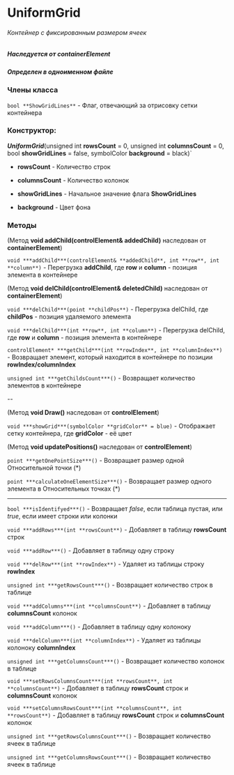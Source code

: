 # UniformGrid
###### Контейнер с фиксированным размером ячеек
##### Наследуется от containerElement
##### Определен в одноименном файле


### Члены класса
`bool **ShowGridLines**` - Флаг, отвечающий за отрисовку сетки контейнера

### Конструктор:
***UniformGrid***(unsigned int **rowsCount** = 0, unsigned int **columnsCount** = 0, bool **showGridLines** = false, symbolColor **background** = black)`

* **rowsCount** - Количество строк

* **columnsCount** - Количество колонок

* **showGridLines** - Начальное значение флага **ShowGridLines**

* **background** - Цвет фона


### Методы
(Метод **void addChild(controlElement& addedChild)** наследован от **containerElement**)

`void ***addChild***(controlElement& **addedChild**, int **row**, int **column**)` - Перегрузка **addChild**, где **row** и **column** - позиция элемента в контейнере

(Метод **void delChild(controlElement& **deletedChild**)** наследован от **containerElement**)

`void ***delChild***(point **childPos**)` - Перегрузка delChild, где **childPos** - позиция удаляемого элемента

`void ***delChild***(int **row**, int **column**)` - Перегрузка delChild, где **row** и **column** - позиция элемента в контейнере

`controlElement* ***getChild***(int **rowIndex**, int **columnIndex**)` - Возвращает элемент, который находится в контейнере по позиции **rowIndex/columnIndex**

`unsigned int ***getChildsCount***()` - Возвращает количество элементов в контейнере

--

(Метод **void Draw()** наследован от **controlElement**)

`void ***showGrid***(symbolColor **gridColor** = blue)` - Отображает сетку контейнера, где **gridColor** - её цвет

(Метод **void updatePositions()** наследован от **controlElement**)

`point ***getOnePointSize***()` - Возвращает размер одной Относительной точки (*)

`point ***calculateOneElementSize***()` - Возвращает размер одного элемента в Относительных точках (*)

---

`bool ***isIdentifyed***()` - Возвращает *false*, если таблица пустая, или *true*, если имеет строки или колонки

`void ***addRows***(int **rowsCount**)` - Добавляет в таблицу **rowsCount** строк

`void ***addRow***()` - Добавляет в таблицу одну строку

`void ***delRow***(int **rowIndex**)` - Удаляет из таблицы строку **rowIndex**

`unsigned int ***getRowsCount***()` - Возвращает количество строк в таблице

`void ***addColumns***(int **columnsCount**)` - Добавляет в таблицу **columnsCount** колонок

`void ***addColumn***()` - Добавляет в таблицу одну колоноку

`void ***delColumn***(int **columnIndex**)` - Удаляет из таблицы колоноку **columnIndex**

`unsigned int ***getColumnsCount***()` - Возвращает количество колонок в таблице

`void ***setRowsColumnsCount***(int **rowsCount**, int **columnsCount**)` - Добавляет в таблицу **rowsCount** строк и **columnsCount** колонок

`void ***setColumnsRowsCount***(int **columnsCount**, int **rowsCount**)` - Добавляет в таблицу **rowsCount** строк и **columnsCount** колонок

`unsigned int ***getRowsColumnsCount***()` - Возвращает количество ячеек в таблице

`unsigned int ***getColumnsRowsCount***()` - Возвращает количество ячеек в таблице








